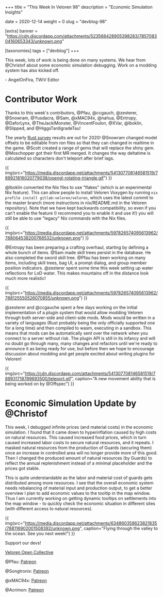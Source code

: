 +++
title = "This Week In Veloren 98"
description = "Economic Simulation Insights"

date = 2020-12-14
weight = 0
slug = "devblog-98"

[extra]
banner = "https://cdn.discordapp.com/attachments/523568428905398283/785708304160653343/unknown.png"

[taxonomies]
tags = ["devblog"]
+++

This week, lots of work is being done on many systems. We hear from @Christof
about some economic simulation debugging. Work on a modding system has also
kicked off.

\- AngelOnFira, TWiV Editor

# Contributor Work

Thanks to this week's contributors, @Pfau, @ccgauch, @zesterer, @Snowram,
@Yusdacra, @Sam, @xMAC94x, @nahua, @Entropy, @DaforLynx, @TheJackiMonster,
@VincentFoulon, @XVar, @lboklin, @Slipped, and @HiggsTardigradeTau!

The yearly [Rust
survey](https://blog.rust-lang.org/2020/12/16/rust-survey-2020.html) results are
out for 2020! @Snowram changed model offsets to be editable from ron files so
that they can changed in realtime in the game. @Scott created a range of gems
that will replace the shiny gem. @Moschopper got their first MR merged. It
changes the way deltatime is calculated so characters don't teleport after brief
lags.

{{
    img(src="https://media.discordapp.net/attachments/541307708146581519/789921816020779038/opengl-rotating-triangle.gif")
}}

@lboklin converted the Nix files to use "flakes" (which is an experimental Nix
feature). This can allow people to install Veloren Voxygen by running `nix profile install gitlab:veloren/veloren`, which uses the latest commit to the
master branch (more instructions in nix/README.md in the Veloren repository).
Note that we have kept backwards compatibility, so even if you can't enable the
feature (I recommend you to enable it and use it!) you will still be able to use
"legacy" Nix commands with the Nix files.

{{
    img(src="https://media.discordapp.net/attachments/597826574095613962/788064538200768532/unknown.png")
}}

@Entropy has been preparing a crafting overhaul, starting by defining a whole
bunch of items. @Sam made skill trees persist in the database. He also completed
the sword skill tree. @Pfau has been working on many items, including skill
trees, bag UI, a prompt dialog, and group member position indicators. @zesterer
spent some time this week setting up water reflections for LoD water. This makes
mountains off in the distance look much more realistic!

{{
    img(src="https://media.discordapp.net/attachments/597826574095613962/788125550526070855/unknown.png")
}}

@zesterer and @ccgauche spent a few days working on the initial implementation
of a plugin system that would allow modding Veloren through both server-side and
client-side mods. Mods would be written in a variety of languages (Rust probably
being the only officially supported one for a long time) and then compiled to
wasm, executing in a sandbox. This means that mods can be automatically sent
over the network when you connect to a server without risk. The plugin API is
still in its infancy and will no doubt go through many, many changes and
refactors until we're ready to announce it as being ready for use, but before
then we hope to encourage discussion about modding and get people excited about
writing plugins for Veloren!

{{
    img(src="https://cdn.discordapp.com/attachments/541307708146581519/789931718789693500/teleport.gif",
    caption="A new movement ability that is being worked on by @Offspec")
}}

# Economic Simulation Update by @Christof

This week, I debugged infinite prices (and material costs) in the economic
simulation. I found that it came down to hyperinflation caused by high costs on
natural resources. This caused increased food prices, which in turn caused
increased labor costs to secure natural resources, and it repeats. I masked
natural resources from the production of Guards (securing them) once an increase
in controlled area will no longer provide more of this good. Then I changed the
produced amount of natural resources (by Guards) to reflect the annual
replenishment instead of a minimal placeholder and the prices got stable.

This is quite understandable as the labor and material cost of guards gets
distributed among more resources. I see that the overall economic system needs
rebalancing of material input and production output, to get a better overview I
plan to add economic values to the tooltip in the map window. Thus I am
currently working on getting dynamic tooltips on settlements into the map window
\- to quickly check the economic situation in different sites (with different
access to natural resources).

{{
    img(src="https://media.discordapp.net/attachments/634860358623821835/788116902001508392/unknown.png",
    caption="Flying through the valley to the ocean. See you next week!")
}}

Support our devs!

[Veloren Open Collective](https://opencollective.com/veloren)

@Pfau: [Patreon](https://www.patreon.com/pfau)

@Songtronix: [Patreon](https://www.patreon.com/songtronix)

@xMAC94x: [Patreon](https://www.patreon.com/xmac94x)

@Acrimon: [Patreon](https://www.patreon.com/acrimon)
